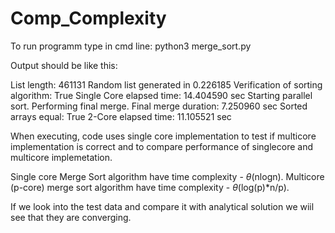 # Comp_Complexity

To run programm type in cmd line:
python3 merge_sort.py 

Output should be like this:

List length: 461131
Random list generated in 0.226185
Verification of sorting algorithm: True
Single Core elapsed time: 14.404590 sec
Starting parallel sort.
Performing final merge.
Final merge duration: 7.250960 sec
Sorted arrays equal: True
2-Core elapsed time: 11.105521 sec


When executing, code uses single core implementation to test if multicore implementation is correct and to compare performance of singlecore and multicore implemetation.

Single core Merge Sort algorithm have time complexity - $\theta$(nlogn).
Multicore (p-core)  merge sort algorithm have time complexity - $\theta$(log(p)*n/p).

If we look into the test data and compare it with analytical solution we wiil see that they are converging.
